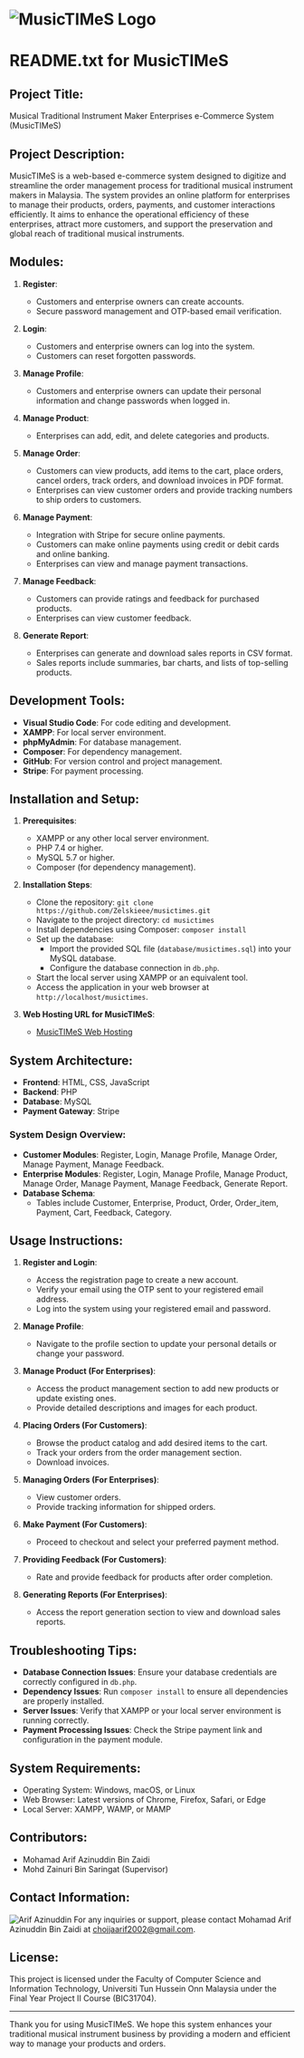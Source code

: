 # ![MusicTIMeS Logo](path/to/logo.png)

# README.txt for MusicTIMeS

## Project Title:
Musical Traditional Instrument Maker Enterprises e-Commerce System (MusicTIMeS)

## Project Description:
MusicTIMeS is a web-based e-commerce system designed to digitize and streamline the order management process for traditional musical instrument makers in Malaysia. The system provides an online platform for enterprises to manage their products, orders, payments, and customer interactions efficiently. It aims to enhance the operational efficiency of these enterprises, attract more customers, and support the preservation and global reach of traditional musical instruments.

## Modules:
1. **Register**:
   - Customers and enterprise owners can create accounts.
   - Secure password management and OTP-based email verification.

2. **Login**:
   - Customers and enterprise owners can log into the system.
   - Customers can reset forgotten passwords.

3. **Manage Profile**:
   - Customers and enterprise owners can update their personal information and change passwords when logged in.

4. **Manage Product**:
   - Enterprises can add, edit, and delete categories and products.

5. **Manage Order**:
   - Customers can view products, add items to the cart, place orders, cancel orders, track orders, and download invoices in PDF format.
   - Enterprises can view customer orders and provide tracking numbers to ship orders to customers.

6. **Manage Payment**:
   - Integration with Stripe for secure online payments.
   - Customers can make online payments using credit or debit cards and online banking.
   - Enterprises can view and manage payment transactions.

7. **Manage Feedback**:
   - Customers can provide ratings and feedback for purchased products.
   - Enterprises can view customer feedback.

8. **Generate Report**:
   - Enterprises can generate and download sales reports in CSV format.
   - Sales reports include summaries, bar charts, and lists of top-selling products.

## Development Tools:
- **Visual Studio Code**: For code editing and development.
- **XAMPP**: For local server environment.
- **phpMyAdmin**: For database management.
- **Composer**: For dependency management.
- **GitHub**: For version control and project management.
- **Stripe**: For payment processing.

## Installation and Setup:
1. **Prerequisites**:
   - XAMPP or any other local server environment.
   - PHP 7.4 or higher.
   - MySQL 5.7 or higher.
   - Composer (for dependency management).

2. **Installation Steps**:
   - Clone the repository: `git clone https://github.com/Zelskieee/musictimes.git`
   - Navigate to the project directory: `cd musictimes`
   - Install dependencies using Composer: `composer install`
   - Set up the database:
     - Import the provided SQL file (`database/musictimes.sql`) into your MySQL database.
     - Configure the database connection in `db.php`.
   - Start the local server using XAMPP or an equivalent tool.
   - Access the application in your web browser at `http://localhost/musictimes`.

3. **Web Hosting URL for MusicTIMeS**:
   - [MusicTIMeS Web Hosting](https://musictimessystem.000webhostapp.com)

## System Architecture:
- **Frontend**: HTML, CSS, JavaScript
- **Backend**: PHP
- **Database**: MySQL
- **Payment Gateway**: Stripe

### System Design Overview:
- **Customer Modules**: Register, Login, Manage Profile, Manage Order, Manage Payment, Manage Feedback.
- **Enterprise Modules**: Register, Login, Manage Profile, Manage Product, Manage Order, Manage Payment, Manage Feedback, Generate Report.
- **Database Schema**: 
  - Tables include Customer, Enterprise, Product, Order, Order_item, Payment, Cart, Feedback, Category.

## Usage Instructions:
1. **Register and Login**:
   - Access the registration page to create a new account.
   - Verify your email using the OTP sent to your registered email address.
   - Log into the system using your registered email and password.

2. **Manage Profile**:
   - Navigate to the profile section to update your personal details or change your password.

3. **Manage Product (For Enterprises)**:
   - Access the product management section to add new products or update existing ones.
   - Provide detailed descriptions and images for each product.

4. **Placing Orders (For Customers)**:
   - Browse the product catalog and add desired items to the cart.
   - Track your orders from the order management section.
   - Download invoices.

5. **Managing Orders (For Enterprises)**:
   - View customer orders.
   - Provide tracking information for shipped orders.

6. **Make Payment (For Customers)**:
   - Proceed to checkout and select your preferred payment method.

7. **Providing Feedback (For Customers)**:
   - Rate and provide feedback for products after order completion.

8. **Generating Reports (For Enterprises)**:
   - Access the report generation section to view and download sales reports.

## Troubleshooting Tips:
- **Database Connection Issues**: Ensure your database credentials are correctly configured in `db.php`.
- **Dependency Issues**: Run `composer install` to ensure all dependencies are properly installed.
- **Server Issues**: Verify that XAMPP or your local server environment is running correctly.
- **Payment Processing Issues**: Check the Stripe payment link and configuration in the payment module.

## System Requirements:
- Operating System: Windows, macOS, or Linux
- Web Browser: Latest versions of Chrome, Firefox, Safari, or Edge
- Local Server: XAMPP, WAMP, or MAMP

## Contributors:
- Mohamad Arif Azinuddin Bin Zaidi
- Mohd Zainuri Bin Saringat (Supervisor)

## Contact Information:
![Arif Azinuddin](path/to/arif%20pakai%20blazer.png)
For any inquiries or support, please contact Mohamad Arif Azinuddin Bin Zaidi at chojjaarif2002@gmail.com.

## License:
This project is licensed under the Faculty of Computer Science and Information Technology, Universiti Tun Hussein Onn Malaysia under the Final Year Project II Course (BIC31704).

---

Thank you for using MusicTIMeS. We hope this system enhances your traditional musical instrument business by providing a modern and efficient way to manage your products and orders.
